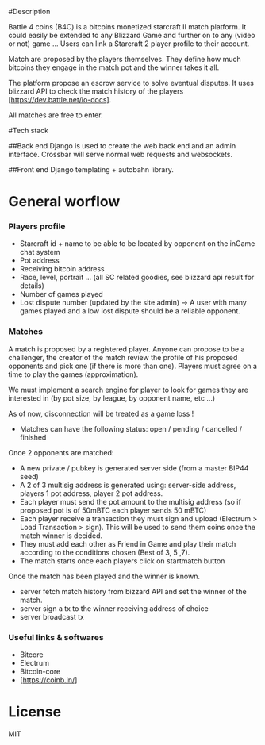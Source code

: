 #Description 

Battle 4 coins (B4C) is a bitcoins monetized starcraft II match platform. It could easily be extended to any Blizzard Game and further on to any (video or not) game ...
Users can link a Starcraft 2 player profile to their account.

Match are proposed by the players themselves. They define how much bitcoins they engage in the match pot and the winner takes it all.

The platform propose an escrow service to solve eventual disputes. It uses blizzard API to check the match history of the players [https://dev.battle.net/io-docs].

All matches are free to enter.

#Tech stack

##Back end
Django is used to create the web back end and an admin interface.
Crossbar will serve normal web requests and websockets.

##Front end
Django templating + autobahn library.

# General worflow

### Players profile

- Starcraft id + name to be able to be located by opponent on the inGame chat system
- Pot address
- Receiving bitcoin address
- Race, level, portrait ... (all SC related goodies, see blizzard api result for details)
- Number of games played
- Lost dispute number (updated by the site admin) -> A user with many games played and a low lost dispute should be a reliable opponent.

### Matches

A match is proposed by a registered player. Anyone can propose to be a challenger, the creator of the match review the profile of his proposed opponents and pick one (if there is more than one). Players must agree on a time to play the games (approximation).

We must implement a search engine for player to look for games they are interested in (by pot size, by league, by opponent name, etc ...)

As of now, disconnection will be treated as a game loss !

- Matches can have the following status: open / pending / cancelled / finished

Once 2 opponents are matched:

- A new private / pubkey is generated server side (from a master BIP44 seed)
- A 2 of 3 multisig address is generated using: server-side address, players 1 pot address, player 2 pot address.
- Each player must send the pot amount to the multisig address (so if proposed pot is of 50mBTC each player sends 50 mBTC)
- Each player receive a transaction they must sign and upload (Electrum > Load Transaction > sign). This will be used to send them coins once the match winner is decided.
- They must add each other as Friend in Game and play their match according to the conditions chosen (Best of 3, 5 ,7).
- The match starts once each players click on startmatch button

Once the match has been played and the winner is known.

- server fetch match history from bizzard API and set the winner of the match.
- server sign a tx to the winner receiving address of choice
- server broadcast tx

### Useful links & softwares

+ Bitcore
+ Electrum
+ Bitcoin-core
+ [https://coinb.in/]

# License

MIT


